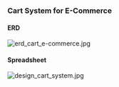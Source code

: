 ### Cart System for E-Commerce

#### ERD

![erd_cart_e-commerce.jpg](.media/img_0.jpeg)

#### Spreadsheet

![design_cart_system.jpg](.media/img_1.jpeg)